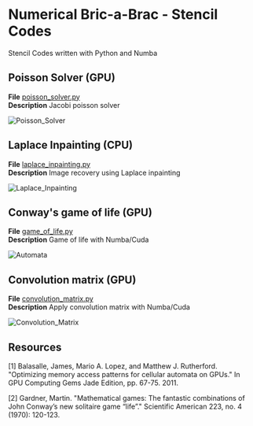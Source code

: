 # Numerical Bric-a-Brac - Stencil Codes

Stencil Codes written with Python and Numba

## Poisson Solver (GPU)
**File** [poisson_solver.py](https://github.com/vincentbonnetcg/Numerical-Bric-a-Brac/blob/master/stencil_codes/poisson_solver.py)<br>
**Description** Jacobi poisson solver

![Poisson_Solver](https://github.com/vincentbonnetcg/Numerical-Bric-a-Brac/blob/master/stencil_codes/img/numba_laplace_equation.png)

## Laplace Inpainting (CPU)
**File** [laplace_inpainting.py](https://github.com/vincentbonnetcg/Numerical-Bric-a-Brac/blob/master/stencil_codes/laplace_inpainting.py)<br>
**Description** Image recovery using Laplace inpainting

![Laplace_Inpainting](https://github.com/vincentbonnetcg/Numerical-Bric-a-Brac/blob/master/stencil_codes/img/numba_laplace_inpainting.png)

## Conway's game of life (GPU)
**File** [game_of_life.py](https://github.com/vincentbonnetcg/Numerical-Bric-a-Brac/blob/master/stencil_codes/game_of_life.py)<br>
**Description** Game of life with Numba/Cuda

![Automata](https://github.com/vincentbonnetcg/Numerical-Bric-a-Brac/blob/master/stencil_codes/img/numba_cellularAutomata.gif)

## Convolution matrix (GPU)
**File** [convolution_matrix.py](https://github.com/vincentbonnetcg/Numerical-Bric-a-Brac/blob/master/stencil_codes/convolution_matrix.py)<br>
**Description** Apply convolution matrix with Numba/Cuda

![Convolution_Matrix](https://github.com/vincentbonnetcg/Numerical-Bric-a-Brac/blob/master/stencil_codes/img/numba_image_processing.png)

## Resources

[1] Balasalle, James, Mario A. Lopez, and Matthew J. Rutherford. "Optimizing memory access patterns for cellular automata on GPUs." In GPU Computing Gems Jade Edition, pp. 67-75. 2011.

[2] Gardner, Martin. "Mathematical games: The fantastic combinations of John Conway’s new solitaire game “life”." Scientific American 223, no. 4 (1970): 120-123.

